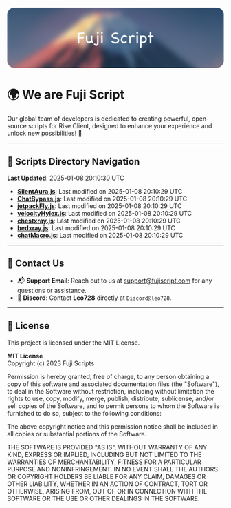 ![Banner](.github/b.webp)

# 🌍 **We are Fuji Script**

Our global team of developers is dedicated to creating powerful, open-source scripts for Rise Client, designed to enhance your experience and unlock new possibilities! 🌟

---
<!-- SCRIPTS_NAVIGATION_START -->
## 📂 **Scripts Directory Navigation**

**Last Updated**: 2025-01-08 20:10:30 UTC

- **[SilentAura.js](scripts/SilentAura.js)**: Last modified on 2025-01-08 20:10:29 UTC
- **[ChatBypass.js](scripts/ChatBypass.js)**: Last modified on 2025-01-08 20:10:29 UTC
- **[jetpackFly.js](scripts/jetpackFly.js)**: Last modified on 2025-01-08 20:10:29 UTC
- **[velocityHylex.js](scripts/velocityHylex.js)**: Last modified on 2025-01-08 20:10:29 UTC
- **[chestxray.js](scripts/chestxray.js)**: Last modified on 2025-01-08 20:10:29 UTC
- **[bedxray.js](scripts/bedxray.js)**: Last modified on 2025-01-08 20:10:29 UTC
- **[chatMacro.js](scripts/chatMacro.js)**: Last modified on 2025-01-08 20:10:29 UTC

<!-- SCRIPTS_NAVIGATION_END -->

---

## 💬 **Contact Us**  
- 📬 **Support Email**: Reach out to us at [support@fujiscript.com](mailto:support@fujiscript.com) for any questions or assistance.  
- 💬 **Discord**: Contact **Leo728** directly at `Discord@leo728`.

---

## 📜 **License**

This project is licensed under the MIT License.  

**MIT License**  
Copyright (c) 2023 Fuji Scripts  

Permission is hereby granted, free of charge, to any person obtaining a copy of this software and associated documentation files (the "Software"), to deal in the Software without restriction, including without limitation the rights to use, copy, modify, merge, publish, distribute, sublicense, and/or sell copies of the Software, and to permit persons to whom the Software is furnished to do so, subject to the following conditions:  

The above copyright notice and this permission notice shall be included in all copies or substantial portions of the Software.  

THE SOFTWARE IS PROVIDED "AS IS", WITHOUT WARRANTY OF ANY KIND, EXPRESS OR IMPLIED, INCLUDING BUT NOT LIMITED TO THE WARRANTIES OF MERCHANTABILITY, FITNESS FOR A PARTICULAR PURPOSE AND NONINFRINGEMENT. IN NO EVENT SHALL THE AUTHORS OR COPYRIGHT HOLDERS BE LIABLE FOR ANY CLAIM, DAMAGES OR OTHER LIABILITY, WHETHER IN AN ACTION OF CONTRACT, TORT OR OTHERWISE, ARISING FROM, OUT OF OR IN CONNECTION WITH THE SOFTWARE OR THE USE OR OTHER DEALINGS IN THE SOFTWARE.  

